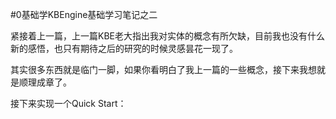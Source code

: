 #0基础学KBEngine基础学习笔记之二

紧接着上一篇，上一篇KBE老大指出我对实体的概念有所欠缺，目前我也没有什么新的感悟，也只有期待之后的研究的时候灵感昙花一现了。

其实很多东西就是临门一脚，如果你看明白了我上一篇的一些概念，接下来我想就是顺理成章了。

接下来实现一个Quick Start：


